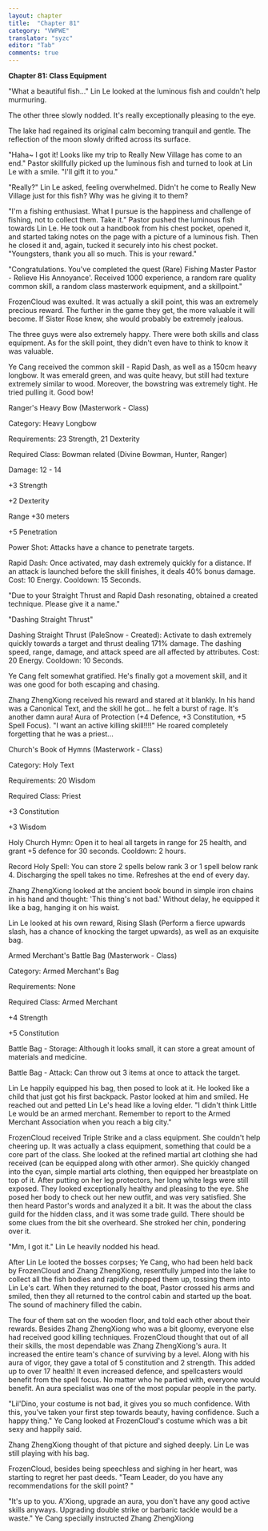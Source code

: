 ```yaml
---
layout: chapter
title:  "Chapter 81"
category: "VWPWE"
translator: "syzc"
editor: "Tab"
comments: true
---
```


**Chapter 81: Class Equipment**
 
"What a beautiful fish..." Lin Le looked at the luminous fish and couldn't help murmuring.
 
The other three slowly nodded. It's really exceptionally pleasing to the eye.
 
The lake had regained its original calm becoming tranquil and gentle. The reflection of the moon slowly drifted across its surface.
 
"Haha~ I got it! Looks like my trip to Really New Village has come to an end." Pastor skillfully picked up the luminous fish and turned to look at Lin Le with a smile. "I'll gift it to you."
 
"Really?" Lin Le asked, feeling overwhelmed. Didn't he come to Really New Village just for this fish? Why was he giving it to them?
 
"I'm a fishing enthusiast. What I pursue is the happiness and challenge of fishing, not to collect them. Take it." Pastor pushed the luminous fish towards Lin Le. He took out a handbook from his chest pocket, opened it, and started taking notes on the page with a picture of a luminous fish. Then he closed it and, again, tucked it securely into his chest pocket. "Youngsters, thank you all so much. This is your reward." 
 
"Congratulations. You've completed the quest (Rare) Fishing Master Pastor - Relieve His Annoyance'. Received 1000 experience, a random rare quality common skill, a random class masterwork equipment, and a skillpoint."
 
FrozenCloud was exulted. It was actually a skill point, this was an extremely precious reward. The further in the game they get, the more valuable it will become. If Sister Rose knew, she would probably be extremely jealous.
 
The three guys were also extremely happy. There were both skills and class equipment. As for the skill point, they didn't even have to think to know it was valuable. 
 
Ye Cang received the common skill - Rapid Dash, as well as a 150cm heavy longbow. It was emerald green, and was quite heavy, but still had texture extremely similar to wood. Moreover, the bowstring was extremely tight. He tried pulling it. Good bow!  
 
Ranger's Heavy Bow (Masterwork - Class)
 
Category: Heavy Longbow
 
Requirements: 23 Strength, 21 Dexterity
 
Required Class: Bowman related (Divine Bowman, Hunter, Ranger)
 
Damage: 12 - 14
 
+3 Strength
 
+2 Dexterity
 
Range +30 meters
 
+5 Penetration
 
Power Shot: Attacks have a chance to penetrate targets.
 
Rapid Dash: Once activated, may dash extremely quickly for a distance. If an attack is launched before the skill finishes, it deals 40% bonus damage. Cost: 10 Energy. Cooldown: 15 Seconds.
 
"Due to your Straight Thrust and Rapid Dash resonating, obtained a created technique. Please give it a name."
 
"Dashing Straight Thrust"
 
Dashing Straight Thrust (PaleSnow - Created): Activate to dash extremely quickly towards a target and thrust dealing 171% damage. The dashing speed, range, damage, and attack speed are all affected by attributes. Cost: 20 Energy. Cooldown: 10 Seconds. 
 
Ye Cang felt somewhat gratified. He's finally got a movement skill, and it was one good for both escaping and chasing.
 
Zhang ZhengXiong received his reward and stared at it blankly. In his hand was a Canonical Text, and the skill he got... he felt a burst of rage. It's another damn aura! Aura of Protection (+4 Defence, +3 Constitution, +5 Spell Focus). "I want an active killing skill!!!!" He roared completely forgetting that he was a priest...
 
Church's Book of Hymns (Masterwork - Class)
 
Category: Holy Text
 
Requirements: 20 Wisdom
 
Required Class: Priest
 
+3 Constitution
 
+3 Wisdom
 
Holy Church Hymn: Open it to heal all targets in range for 25 health, and grant +5 defence for 30 seconds. Cooldown: 2 hours.
 
Record Holy Spell: You can store 2 spells below rank 3 or 1 spell below rank 4. Discharging the spell takes no time. Refreshes at the end of every day.
 
Zhang ZhengXiong looked at the ancient book bound in simple iron chains in his hand and thought: 'This thing's not bad.' Without delay, he equipped it like a bag, hanging it on his waist.
 
Lin Le looked at his own reward, Rising Slash (Perform a fierce upwards slash, has a chance of knocking the target upwards), as well as an exquisite bag.
 
Armed Merchant's Battle Bag (Masterwork - Class)
 
Category: Armed Merchant's Bag
 
Requirements: None
 
Required Class: Armed Merchant
 
+4 Strength
 
+5 Constitution
 
Battle Bag - Storage: Although it looks small, it can store a great amount of materials and medicine.
 
Battle Bag - Attack: Can throw out 3 items at once to attack the target.
 
Lin Le happily equipped his bag, then posed to look at it. He looked like a child that just got his first backpack. Pastor looked at him and smiled. He reached out and petted Lin Le's head like a loving elder. "I didn't think Little Le would be an armed merchant. Remember to report to the Armed Merchant Association when you reach a big city."
 
FrozenCloud received Triple Strike and a class equipment. She couldn't help cheering up. It was actually a class equipment, something that could be a core part of the class. She looked at the refined martial art clothing she had received (can be equipped along with other armor). She quickly changed into the cyan, simple martial arts clothing, then equipped her breastplate on top of it. After putting on her leg protectors, her long white legs were still exposed. They looked exceptionally healthy and pleasing to the eye. She posed her body to check out her new outfit, and was very satisfied. She then heard Pastor's words and analyzed it a bit. It was the about the class guild for the hidden class, and it was some trade guild. There should be some clues from the bit she overheard. She stroked her chin, pondering over it.
 
"Mm, I got it." Lin Le heavily nodded his head.
 
After Lin Le looted the bosses corpses; Ye Cang, who had been held back by FrozenCloud and Zhang ZhengXiong, resentfully jumped into the lake to collect all the fish bodies and rapidly chopped them up, tossing them into Lin Le's cart. When they returned to the boat, Pastor crossed his arms and smiled, then they all returned to the control cabin and started up the boat. The sound of machinery filled the cabin. 
 
The four of them sat on the wooden floor, and told each other about their rewards. Besides Zhang ZhengXiong who was a bit gloomy, everyone else had received good killing techniques. FrozenCloud thought that out of all their skills, the most dependable was Zhang ZhengXiong's aura. It increased the entire team's chance of surviving by a level. Along with his aura of vigor, they gave a total of 5 constitution and 2 strength. This added up to over 17 health! It even increased defence, and spellcasters would benefit from the spell focus. No matter who he partied with, everyone would benefit. An aura specialist was one of the most popular people in the party.
 
"Lil'Dino, your costume is not bad, it gives you so much confidence. With this, you've taken your first step towards beauty, having confidence. Such a happy thing." Ye Cang looked at FrozenCloud's costume which was a bit sexy and happily said.
 
Zhang ZhengXiong thought of that picture and sighed deeply. Lin Le was still playing with his bag.
 
FrozenCloud, besides being speechless and sighing in her heart, was starting to regret her past deeds. "Team Leader, do you have any recommendations for the skill point? "
 
"It's up to you. A'Xiong, upgrade an aura, you don't have any good active skills anyways. Upgrading double strike or barbaric tackle would be a waste." Ye Cang specially instructed Zhang ZhengXiong 
